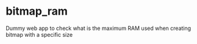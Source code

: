 # bitmap_ram
Dummy web app to check what is the maximum RAM used when creating bitmap with a specific size
